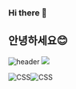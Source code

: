 ### Hi there 👋
## 안녕하세요😊
![header](https://capsule-render.vercel.app/api?type=soft&color=auto&height=300&section=header&text=LearingDevops&fontSize=90)
<img src="https://img.shields.io/badge/%EC%95%88%EB%85%95%ED%95%98%EC%84%B8%EC%9A%94-%EC%9D%B4%EC%A4%80%ED%98%B8%EC%9E%85%EB%8B%88%EB%8B%A4-blue"/>

![CSS](https://img.shields.io/badge/CSS-skyblue)![CSS](https://img.shields.io/badge/HTML-red)
<!--
**Heyjune3/Heyjune3** is a ✨ _special_ ✨ repository because its `README.md` (this file) appears on your GitHub profile.

Here are some ideas to get you started:

- 🔭 I’m currently working on ...
- 🌱 I’m currently learning ...
- 👯 I’m looking to collaborate on ...
- 🤔 I’m looking for help with ...
- 💬 Ask me about ...
- 📫 How to reach me: ...
- 😄 Pronouns: ...
- ⚡ Fun fact: ...
-->
